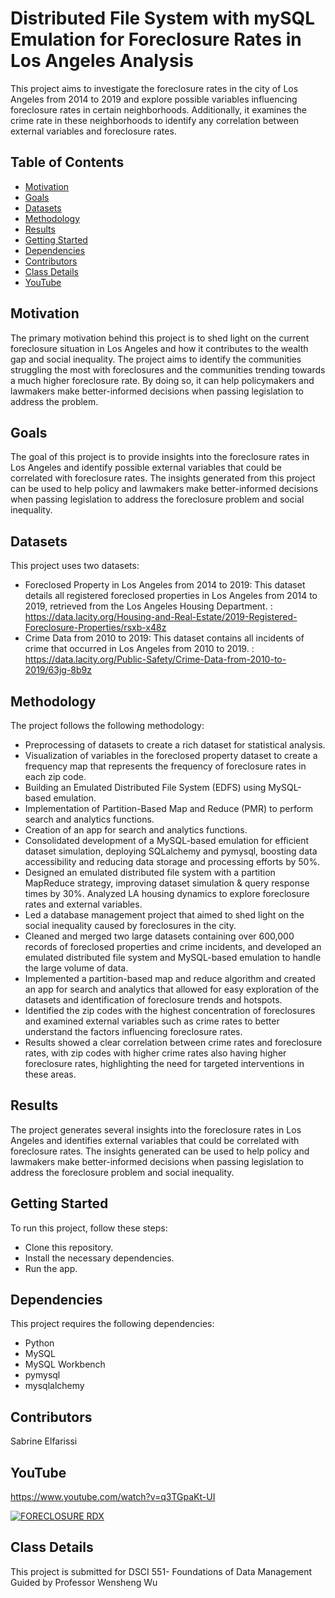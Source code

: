 # Distributed File System with mySQL Emulation for Foreclosure Rates in Los Angeles Analysis
This project aims to investigate the foreclosure rates in the city of Los Angeles from 2014 to 2019 and explore possible variables influencing foreclosure rates in certain neighborhoods. Additionally, it examines the crime rate in these neighborhoods to identify any correlation between external variables and foreclosure rates.

## Table of Contents

- [Motivation](#Motivation)
- [Goals](#Goals)
- [Datasets](#Datasets)
- [Methodology](#Methodology)
- [Results](#Results)
- [Getting Started](#Getting_Started)
- [Dependencies](#Dependencies)
- [Contributors](#Contributors)
- [Class Details](#Class_Details)
- [YouTube](#YouTube)

## Motivation
The primary motivation behind this project is to shed light on the current foreclosure situation in Los Angeles and how it contributes to the wealth gap and social inequality. The project aims to identify the communities struggling the most with foreclosures and the communities trending towards a much higher foreclosure rate. By doing so, it can help policymakers and lawmakers make better-informed decisions when passing legislation to address the problem.

## Goals
The goal of this project is to provide insights into the foreclosure rates in Los Angeles and identify possible external variables that could be correlated with foreclosure rates. The insights generated from this project can be used to help policy and lawmakers make better-informed decisions when passing legislation to address the foreclosure problem and social inequality.

## Datasets
This project uses two datasets:

- Foreclosed Property in Los Angeles from 2014 to 2019: This dataset details all registered foreclosed properties in Los Angeles from 2014 to 2019, retrieved from the Los Angeles Housing Department. : https://data.lacity.org/Housing-and-Real-Estate/2019-Registered-Foreclosure-Properties/rsxb-x48z
- Crime Data from 2010 to 2019: This dataset contains all incidents of crime that occurred in Los Angeles from 2010 to 2019. : https://data.lacity.org/Public-Safety/Crime-Data-from-2010-to-2019/63jg-8b9z

## Methodology
The project follows the following methodology:

- Preprocessing of datasets to create a rich dataset for statistical analysis.
- Visualization of variables in the foreclosed property dataset to create a frequency map that represents the frequency of foreclosure rates in each zip code.
- Building an Emulated Distributed File System (EDFS) using MySQL-based emulation.
- Implementation of Partition-Based Map and Reduce (PMR) to perform search and analytics functions.
- Creation of an app for search and analytics functions.
- Consolidated development of a MySQL-based emulation for efficient dataset simulation, deploying SQLalchemy and pymysql, boosting data accessibility and reducing data storage and processing efforts by 50%.
- Designed an emulated distributed file system with a partition MapReduce strategy, improving dataset simulation & query response times by 30%. Analyzed LA housing dynamics to explore foreclosure rates and external variables.
- Led a database management project that aimed to shed light on the social inequality caused by foreclosures in the city.
- Cleaned and merged two large datasets containing over 600,000 records of foreclosed properties and crime incidents, and developed an emulated distributed file system and MySQL-based emulation to handle the large volume of data.
- Implemented a partition-based map and reduce algorithm and created an app for search and analytics that allowed for easy exploration of the datasets and identification of foreclosure trends and hotspots.
- Identified the zip codes with the highest concentration of foreclosures and examined external variables such as crime rates to better understand the factors influencing foreclosure rates.
- Results showed a clear correlation between crime rates and foreclosure rates, with zip codes with higher crime rates also having higher foreclosure rates, highlighting the need for targeted interventions in these areas.

## Results
The project generates several insights into the foreclosure rates in Los Angeles and identifies external variables that could be correlated with foreclosure rates. The insights generated can be used to help policy and lawmakers make better-informed decisions when passing legislation to address the foreclosure problem and social inequality.

## Getting Started
To run this project, follow these steps:

- Clone this repository.
- Install the necessary dependencies.
- Run the app.

## Dependencies
This project requires the following dependencies:

- Python
- MySQL
- MySQL Workbench
- pymysql
- mysqlalchemy

## Contributors
Sabrine Elfarissi

## YouTube
https://www.youtube.com/watch?v=q3TGpaKt-UI

[![FORECLOSURE RDX](https://img.youtube.com/vi/q3TGpaKt-UI/0.jpg)](https://www.youtube.com/watch?v=q3TGpaKt-UI)

## Class Details
This project is submitted for DSCI 551- Foundations of Data Management
Guided by
Professor Wensheng Wu
